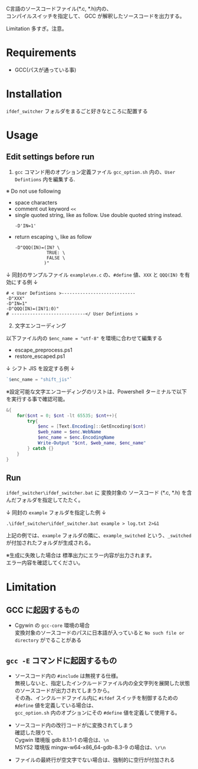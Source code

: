 C言語のソースコードファイル(*.c, *.h)内の、  
コンパイルスイッチを指定して、 GCC が解釈したソースコードを出力する。  
  
Limitation 多すぎ。注意。  

# Requirements

 - GCC(パスが通っている事)

# Installation

`ifdef_switcher` フォルダをまるごと好きなところに配置する

# Usage

## Edit settings before run
   
1. `gcc` コマンド用のオプション定義ファイル `gcc_option.sh` 内の、`User Defintions` 内を編集する.
 

※ Do not use following
- space characters
- comment out keyword `<<`
- single quoted string, like as follow. Use double quoted string instead.
  ```
  -D'IN=1'
  ```
- return escaping `\`, like as follow
  ```
  -D"QQQ(IN)=(IN? \
              TRUE: \
              FALSE \
             )"
  ```

↓ 同封のサンプルファイル `example\ex.c` の、`#define` 値、`XXX` と `QQQ(IN)` を有効にする例 ↓
```shellscript
# < User Defintions >----------------------------
-D"XXX"
-D"IN=1"
-D"QQQ(IN)=(IN?1:0)"
# ----------------------------</ User Defintions >
```

2. 文字エンコーディング

以下ファイル内の `$enc_name = "utf-8"` を環境に合わせて編集する  

 - escape_preprocess.ps1  
 - restore_escaped.ps1  

↓ シフト JIS を設定する例 ↓  

```powershell
`$enc_name = "shift_jis"`
```
※設定可能な文字エンコーディングのリストは、Powershell ターミナルで以下を実行する事で確認可能。  

```powershell
&{
    for($cnt = 0; $cnt -lt 65535; $cnt++){
        try{
            $enc = [Text.Encoding]::GetEncoding($cnt)
            $web_name = $enc.WebName
            $enc_name = $enc.EncodingName
            Write-Output "$cnt, $web_name, $enc_name"
        } catch {}
    }
}
```

## Run

`ifdef_switcher\ifdef_switcher.bat` に 変換対象の ソースコード (*.c, *.h) を含んだフォルダを指定してたたく。  

↓ 同封の `example` フォルダを指定した例 ↓
```
.\ifdef_switcher\ifdef_switcher.bat example > log.txt 2>&1
```
上記の例では、`example` フォルダの隣に、`example_switched` という、`_switched` が付加されたフォルダが生成される。

※生成に失敗した場合は 標準出力にエラー内容が出力されます。  
  エラー内容を確認してください。

# Limitation

## GCC に起因するもの

 - Cgywin の `gcc-core` 環境の場合  
   変換対象のソースコードのパスに日本語が入っていると `No such file or directory` がでることがある

## `gcc -E` コマンドに起因するもの

 - ソースコード内の `#include` は無視する仕様。  
   無視しないと、指定したインクルードファイル内の全文字列を展開した状態のソースコードが出力されてしまうから。  
   その為、インクルードファイル内に `#ifdef` スイッチを制御するための `#define` 値を定義している場合は、  
   `gcc_option.sh` 内のオプションにその `#define` 値を定義して使用する。  

 - ソースコード内の改行コードがに変換されてしまう  
    確認した限りで、  
    Cygwin 環境版 gdb 8.1.1-1 の場合は、`\n`  
    MSYS2 環境版 mingw-w64-x86_64-gdb-8.3-9 の場合は、`\r\n`
 - ファイルの最終行が空文字でない場合は、強制的に空行が付加される
  